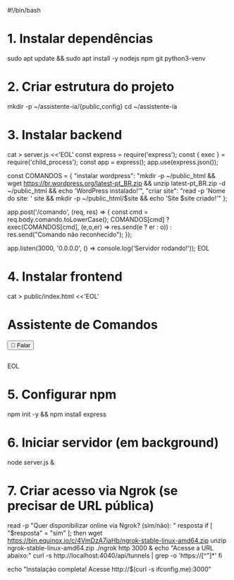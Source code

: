 #!/bin/bash

# 1. Instalar dependências
sudo apt update && sudo apt install -y nodejs npm git python3-venv

# 2. Criar estrutura do projeto
mkdir -p ~/assistente-ia/{public,config}
cd ~/assistente-ia

# 3. Instalar backend
cat > server.js <<'EOL'
const express = require('express');
const { exec } = require('child_process');
const app = express();
app.use(express.json());

const COMANDOS = {
  "instalar wordpress": "mkdir -p ~/public_html && wget https://br.wordpress.org/latest-pt_BR.zip && unzip latest-pt_BR.zip -d ~/public_html && echo 'WordPress instalado!'",
  "criar site": "read -p 'Nome do site: ' site && mkdir -p ~/public_html/$site && echo 'Site $site criado!'"
};

app.post('/comando', (req, res) => {
  const cmd = req.body.comando.toLowerCase();
  COMANDOS[cmd] ? exec(COMANDOS[cmd], (e,o,er) => res.send(e ? er : o)) : res.send("Comando não reconhecido");
});

app.listen(3000, '0.0.0.0', () => console.log('Servidor rodando!'));
EOL

# 4. Instalar frontend
cat > public/index.html <<'EOL'
<!DOCTYPE html>
<html>
<head>
  <title>Assistente</title>
  <script>
    async function enviar(comando) {
      const res = await fetch('/comando', {
        method: 'POST',
        headers: { 'Content-Type': 'application/json' },
        body: JSON.stringify({ comando })
      });
      document.getElementById('resposta').innerText = await res.text();
    }
    
    function iniciarVoz() {
      const recognition = new (window.SpeechRecognition || window.webkitSpeechRecognition)();
      recognition.lang = 'pt-BR';
      recognition.onresult = (e) => enviar(e.results[0][0].transcript);
      recognition.start();
    }
  </script>
</head>
<body>
  <h1>Assistente de Comandos</h1>
  <button onclick="iniciarVoz()">🎤 Falar</button>
  <pre id="resposta"></pre>
</body>
</html>
EOL

# 5. Configurar npm
npm init -y && npm install express

# 6. Iniciar servidor (em background)
node server.js &

# 7. Criar acesso via Ngrok (se precisar de URL pública)
read -p "Quer disponibilizar online via Ngrok? (sim/não): " resposta
if [ "$resposta" = "sim" ]; then
  wget https://bin.equinox.io/c/4VmDzA7iaHb/ngrok-stable-linux-amd64.zip
  unzip ngrok-stable-linux-amd64.zip
  ./ngrok http 3000 &
  echo "Acesse a URL abaixo:"
  curl -s http://localhost:4040/api/tunnels | grep -o 'https://[^"]*'
fi

echo "Instalação completa! Acesse http://$(curl -s ifconfig.me):3000"
